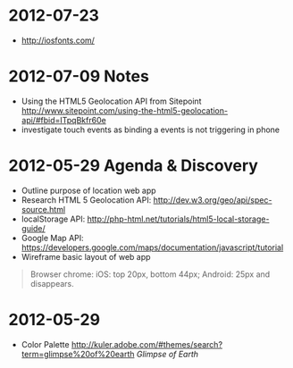 # 2012-07-23
* http://iosfonts.com/

# 2012-07-09 Notes
* Using the HTML5 Geolocation API from Sitepoint
http://www.sitepoint.com/using-the-html5-geolocation-api/#fbid=ITpqBkfr60e 
* investigate touch events as binding a events is not triggering in phone

# 2012-05-29 Agenda & Discovery
- Outline purpose of location web app 
- Research HTML 5 Geolocation API: http://dev.w3.org/geo/api/spec-source.html
- localStorage API: http://php-html.net/tutorials/html5-local-storage-guide/
- Google Map API: https://developers.google.com/maps/documentation/javascript/tutorial
- Wireframe basic layout of web app
> Browser chrome: iOS: top 20px, bottom 44px; Android: 25px and disappears.

# 2012-05-29
* Color Palette
http://kuler.adobe.com/#themes/search?term=glimpse%20of%20earth
_Glimpse of Earth_
